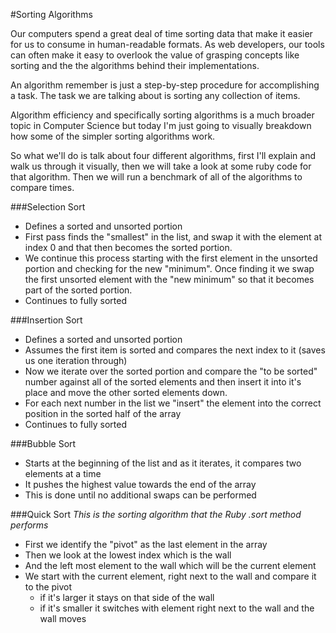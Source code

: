 #Sorting Algorithms

Our computers spend a great deal of time sorting data that make it easier for us to consume in human-readable formats. As web developers, our tools can often make it easy to overlook the value of grasping concepts like sorting and the the algorithms behind their implementations.

An algorithm remember is just a step-by-step procedure for accomplishing a task. The task we are talking about is sorting any collection of items.

Algorithm efficiency and specifically sorting algorithms is a much broader topic in Computer Science but today I'm just going to visually breakdown how some of the simpler sorting algorithms work.

So what we'll do is talk about four different algorithms, first I'll explain and walk us through it visually, then we will take a look at some ruby code for that algorithm. Then we will run a benchmark of all of the algorithms to compare times.

###Selection Sort

- Defines a sorted and unsorted portion
- First pass finds the "smallest" in the list, and swap it with the element at index 0 and that then becomes the sorted portion.
- We continue this process starting with the first element in the unsorted portion and checking for the new "minimum". Once finding it we swap the first unsorted element with the "new minimum" so that it becomes part of the sorted portion.
- Continues to fully sorted

###Insertion Sort

- Defines a sorted and unsorted portion
- Assumes the first item is sorted and compares the next index to it (saves us one iteration through)
- Now we iterate over the sorted portion and compare the "to be sorted" number against all of the sorted elements and then insert it into it's place and move the other sorted elements down.
- For each next number in the list we "insert" the element into the correct position in the sorted half of the array
- Continues to fully sorted

###Bubble Sort

- Starts at the beginning of the list and as it iterates, it compares two elements at a time
- It pushes the highest value towards the end of the array
- This is done until no additional swaps can be performed

###Quick Sort
*This is the sorting algorithm that the Ruby .sort method performs*

- First we identify the "pivot" as the last element in the array
- Then we look at the lowest index which is the wall
- And the left most element to the wall which will be the current element
- We start with the current element, right next to the wall and compare it to the pivot
  - if it's larger it stays on that side of the wall
  - if it's smaller it switches with element right next to the wall and the wall moves
